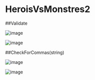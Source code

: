 # HeroisVsMonstres2

##Validate

![image](https://github.com/David-Galan-Cardona/HeroisVsMonstres2/assets/147103423/fdcafdae-5483-4d9e-bcaa-ccdfbe8f6cda)

![image](https://github.com/David-Galan-Cardona/HeroisVsMonstres2/assets/147103423/e398939a-26a8-404f-b226-5e2a6d01c528)

##CheckForCommas(string)

![image](https://github.com/David-Galan-Cardona/HeroisVsMonstres2/assets/147103423/cb02bcfd-d152-4775-b2b8-3c1bb7cb1b12)

![image](https://github.com/David-Galan-Cardona/HeroisVsMonstres2/assets/147103423/07df3397-89f4-427d-95e4-76544669fe01)


